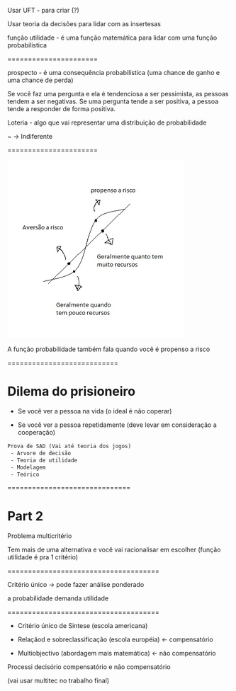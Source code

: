 
Usar UFT - para criar (?)

Usar teoria da decisões para lidar com as insertesas 

função utilidade - é uma função matemática para lidar com uma função probabilistica





======================

prospecto - é uma consequência probabilística (uma chance de ganho e uma chance de perda)

Se você faz uma pergunta e ela é tendenciosa a ser pessimista, as pessoas tendem a ser negativas. Se uma pergunta tende a ser positiva, a pessoa tende a responder de forma positiva.

Loteria - algo que vai representar uma distribuição de probabilidade

~ -> Indiferente 

======================

<img src=".assets/averarisco.jpg">

A função probabilidade também fala quando você é propenso a risco

===========================
# Dilema do prisioneiro

- Se você ver a pessoa na vida (o ideal é não coperar)

- Se você ver a pessoa repetidamente (deve levar em consideração a cooperação)

```
Prova de SAD (Vai até teoria dos jogos)
 - Arvore de decisão
 - Teoria de utilidade
 - Modelagem
 - Teórico
```

==============================

# Part 2

Problema multicritério

 Tem mais de uma alternativa e você vai racionalisar em escolher (função utilidade é pra 1 critério)
 
 =====================================
 
 Critério único -> pode fazer análise ponderado 
 
 a probabilidade demanda utilidade

=====================================

- Critério único de Sintese (escola americana)

- Relaçãod e sobreclassificação (escola européia) <- compensatório

- Multiobjectivo (abordagem mais matemática) <- não compensatório

Processi decisório compensatório e não compensatório

(vai usar multitec no trabalho final)
